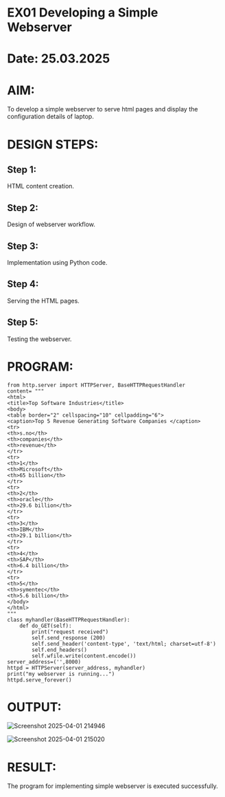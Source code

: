 # EX01 Developing a Simple Webserver

# Date: 25.03.2025
# AIM:
To develop a simple webserver to serve html pages and display the configuration details of laptop.

# DESIGN STEPS:
## Step 1:
HTML content creation.

## Step 2:
Design of webserver workflow.

## Step 3:
Implementation using Python code.

## Step 4:
Serving the HTML pages.

## Step 5:
Testing the webserver.

# PROGRAM:
```
from http.server import HTTPServer, BaseHTTPRequestHandler
content= """
<html>
<title>Top Software Industries</title>
<body>
<table border="2" cellspacing="10" cellpadding="6">
<caption>Top 5 Revenue Generating Software Companies </caption>
<tr>
<th>s.no</th>
<th>companies</th>
<th>revenue</th>
</tr>
<tr>
<th>1</th>
<th>Microsoft</th>
<th>65 billion</th>
</tr>
<tr>
<th>2</th>
<th>oracle</th>
<th>29.6 billion</th>
</tr>
<tr>
<th>3</th>
<th>IBM</th>
<th>29.1 billion</th>
</tr>
<tr>
<th>4</th>
<th>SAP</th>
<th>6.4 billion</th>
</tr>
<tr>
<th>5</th>
<th>symentec</th>
<th>5.6 billion</th>
</body>
</html>
"""
class myhandler(BaseHTTPRequestHandler):
    def do_GET(self):
        print("request received")
        self.send_response (200)
        self.send_header('content-type', 'text/html; charset=utf-8')
        self.end_headers()
        self.wfile.write(content.encode())
server_address=('',8000)
httpd = HTTPServer(server_address, myhandler) 
print("my webserver is running...")
httpd.serve_forever()
```
# OUTPUT:

![Screenshot 2025-04-01 214946](https://github.com/user-attachments/assets/691ab5a0-c44c-48ff-860b-5cec6e07e27d)

![Screenshot 2025-04-01 215020](https://github.com/user-attachments/assets/33d5829e-7cab-4777-8200-a2a37a2d2dba)

# RESULT:
The program for implementing simple webserver is executed successfully.
